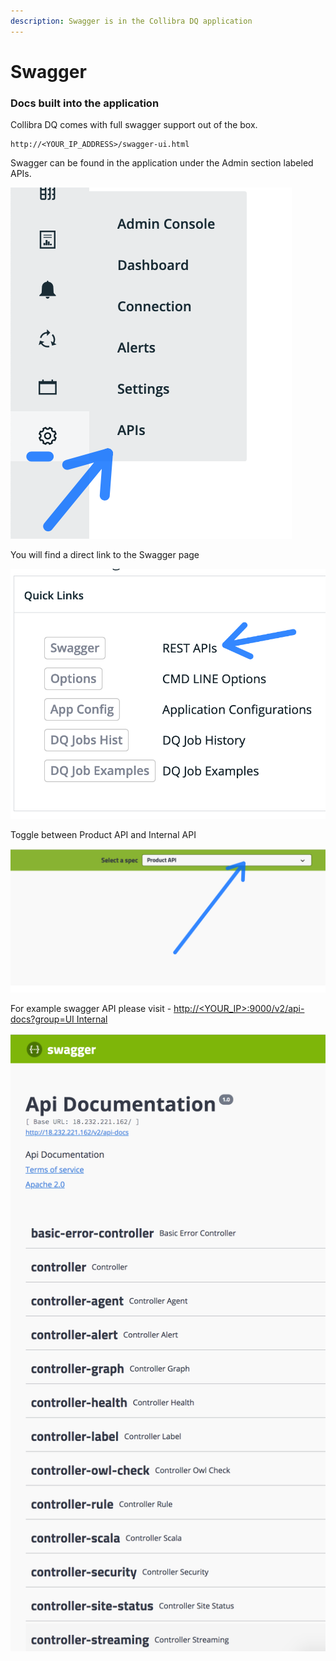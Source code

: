 ```yaml
---
description: Swagger is in the Collibra DQ application
---
```


# Swagger

### Docs built into the application

Collibra DQ comes with full swagger support out of the box.

```
http://<YOUR_IP_ADDRESS>/swagger-ui.html
```

Swagger can be found in the application under the Admin section labeled APIs.

![](<../../.gitbook/assets/image (53).png>)

You will find a direct link to the Swagger page

![](<../../.gitbook/assets/image (66).png>)

Toggle between Product API and Internal API

![](<../../.gitbook/assets/image (8).png>)

For example swagger API please visit - [http://\<YOUR\_IP>:9000/v2/api-docs?group=UI Internal](http://35.194.91.201:9003/v2/api-docs?group=UI%20Internal)

![](../../.gitbook/assets/owl-swagger.png)
